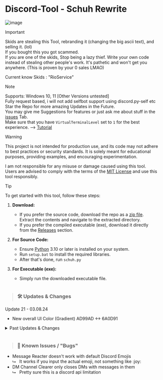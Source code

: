 # Discord-Tool - Schuh Rewrite
![image](https://schuh.wtf/resources/images/schuhrewrite.png)

> [!IMPORTANT]
> Skids are stealing this Tool, rebranding it (changing the big ascii text), and selling it. (lol)<br>
> If you bought this you got scammed.<br>
> If you are one of the skids, Stop being a lazy thief. Write your own code instead of stealing other people's work. It's pathetic and won't get you anywhere. (This is proven by your 0 sales LMAO)
>
> Current know Skids : "RioService"

> [!NOTE]
> Supports: Windows 10, 11 [Other Versions untested]<br>
> Fully request based, i will not add selfbot support using discord.py-self etc<br>
> Star the Repo for more amazing Updates in the Future.<br>
> You may give me Suggestions for features or just ask me about stuff in the [issues](https://github.com/Schuh1337/Discord-MultiTool/issues/new) Tab.<br>
> Make sure that you have `VirtualTerminalLevel` set to `1` for the best experience. --> [Tutorial](https://www.youtube.com/watch?v=HeJOyEw3RtM)<br>

> [!WARNING]
> 
> This project is not intended for production use, and its code may not adhere to best practices or security standards. It is solely meant for educational purposes, providing examples, and encouraging experimentation.<br>
>
> I am not responsible for any misuse or damage caused using this tool. Users are advised to comply with the terms of the [MIT License](https://github.com/Schuh1337/Discord-MultiTool/tree/main?tab=MIT) and use this tool responsibly.

> [!TIP]
> 
> To get started with this tool, follow these steps:
> 
> 1. **Download:**
>    - If you prefer the source code, download the repo as a [zip file](https://github.com/Schuh1337/Discord-MultiTool/archive/refs/heads/main.zip). Extract the contents and navigate to the extracted directory.
>    - If you prefer the compiled executable (exe), download it directly from the [Releases](https://github.com/Schuh1337/Discord-MultiTool/releases) section.
> 
> 2. **For Source Code:**
>    - Ensure [Python](https://www.python.org/downloads/) 3.10 or later is installed on your system.
>    - Run `setup.bat` to install the required libraries.
>    - After that's done, run `schuh.py`
> 
> 3. **For Executable (exe):**
>    - Simply run the downloaded executable file.
> 

#
> ### 🛠️ Updates & Changes

Update 21 - 03.08.24
* New overall UI Color (Gradient) AD99AD <-> 6A0D91

<details>
<summary>Past Updates & Changes</summary>
<br>

<details>
<summary>Update 20 🎉 - 02.08.24</summary>
<br>

* Added Type Hints and Updated Syntax

</details>

<details>
<summary>Update 19 - 30.07.24</summary>
<br>
  
* Added 'Use Super Reactions?" Choice to 'Message Reacter'
* Small Improvents
  
</details>

<details>
<summary>Update 18 - 27.07.24</summary>
<br>

* Added Choice to 'Message Reactor'<br>
  ⮡&nbsp;&nbsp; 'Everyone' -> Will React to Everyones Messages<br>
  ⮡&nbsp;&nbsp; 'Me Only' -> Will only React to Messages of the Token<br>
  
</details>

<details>
<summary>Update 17 - 23.07.24</summary>
<br>

* Added Option 0 (Doesn't really have a Name)<br>
  ⮡&nbsp;&nbsp; Checks if Current Version is Up-to-Date<br>

</details>

<details>
<summary>Hotifx 2 - 19.07.24</summary>
<br>

* "Fixed" 'Server Lookup' get Info by Invite

</details>

<details>
<summary>Hotfix - 19.07.24</summary>
<br>

* Better & More Reliable way of checking if Account is Locked

</details>

<details>
<summary>Update 16 - 18.07.24</summary>
<br>

* Added 'Blocked Users', 'Auth Types', 'NSFW Allowed', 'Locked' to 'Token Information'
* Added 'Locale' formatting for 'Token Information' (en-GB -> English, UK)
* Made 'Channel Link:' inputs accept channel links and channel id (and renamed 'Channel Link:' -> 'Channel:')
* More Code optimizations / Error handling
* Fixed "f-string unmatched" Errors for older Python versions
* "Better" Request Headers

</details>

<details>
<summary>Update 15 - 16.07.24</summary>
<br>
  
* Overall Code Optimizations<br>
  ⮡&nbsp;&nbsp; More Compact & Readable Code<br>
  ⮡&nbsp;&nbsp; Some more Error Handling for some Functions<br>
  ⮡&nbsp;&nbsp; Improved some Inputs<br>

</details>

<details>
<summary>Bugfix - 15.07.24</summary>
<br>
  
* Fixed Code Issue causing 'Token Information' to crash when Token has no Nitro

</details>

<details>
<summary>Hotfix - 15.07.24</summary>
<br>

* Small "Fix" for 'Message Reacter'
  
</details>

<details>
<summary>Update 14 - 14.07.24</summary>
<br>

* Removed 'Webhook Animator' - Useless & Bad
* Added 'Get Your Token'

</details>

<details>
<summary>Update 13 - 12.07.2024 </summary>
<br>

* Renamed 'Invite Information' to 'Server Lookup'<br>
  ⮡&nbsp;&nbsp; Added Choice between 'Server ID' and 'Server Invite' for Lookup Types<br>
* Added Total Spent to 'Token Payments'

</details>

<details>
<summary>Update 12 - 11.07.2024</summary>
<br>

* Added 'Group Chat Clearer'
* Added 'Invite Information'
* Menu & Code Layout Changes

</details>

<details>
<summary>Update 11 - 10.07.2024</summary>
<br>
  
* Added 'Nitro Expiry' to 'Token Information'
  
</details>

<details>
<summary>Hotfix - 05.07.24</summary>
<br>

* Fixes

</details>

<details>
<summary>Update 10 :tada: - 04.07.24</summary>
<br>

* Made 'Scrape Emojis' & 'Scrape Stickers' about 10x faster
* Other minor Internal Code & Layout Changes

</details>

<details>
<summary>Update 9 - 03.07.24</summary>
<br>

* Added Scroll Disabler for Menu (this was SO complex to perfectionate)
* Internal Code Changes
  
</details>

<details>
<summary>Update 8 - 02.07.24</summary>
<br>

* New Menu
* Improved 'Channel Spammer'
* Fixed Bug in 'Channel Monitoring'

</details>

<details>
<summary>Update 7 - 01.07.24</summary>
<br>

* Added additional information to 'Token Information' (Friend Requests, Standing, Available & Used Boosts)
* Improved 'Message Deleter' by adding more Error handling and better Logic

</details>

<details>
<summary>Hotfix - 30.06.24</summary>
<br>

* Fixed big issue in 'Message Deleter'

</details>

<details>
<summary>Update 6 - 30.06.24</summary>
<br>

* Added 'Message Deleter'
* Added count displays for 'Token Payments'
* Added additional information to 'Token Information' (Clan, Locale, Created)

</details>

<details>
<summary>Small Update - 30.06.24</summary>
<br>

* Removed 'Created By' in 'Webhook Information' due to discord changes
* Added Colors to 'Token Payments' Success & Failed Values

</details>

<details>
<summary>Update 5 - 29.06.24</summary>
<br>
  
* Added 'Token Payments'

</details>

<details>
<summary>Update 4 - 23.06.24</summary>
<br>
  
* Added 'Token Login'

</details>

<details>
<summary>Update 3 - 23.06.24</summary>
<br>

* Added Custom Emoji support to 'Animated Status'
* Added Choice between 'Plain Text' Statuses and 'Emoji & Text' Statuses to 'Animated Status'

</details>

<details>
<summary>Hotfix - 22.06.24</summary>
<br>

* Fixed Animated Stickers being downloaded as Static

</details>

<details>
<summary>Update 2 - 22.06.24</summary>
<br>

* Added 'Scrape Emojis'
* Added 'Scrape Stickers'

</details>

<details>
<summary>Hotfix - 22.12.23</summary>
<br>
  
* Added .strip() to the validate_input function to remove leading and trailing Spaces
* Other minor fixes & adjustments

</details>

<details>
<summary>Update 1 - 21.12.23</summary>
<br>

* Added 'Remove Hypesquad' to HypeSquad Changer
* Added 'IP Address Lookup'
* Improved Channel Monitoring
* Improved Inputs

</details>

</details>


#
> ### 🚨 Known Issues / "Bugs"

* Message Reacter doesn't work with default Discord Emojis<br>
  ⮡&nbsp;&nbsp; It works if you input the actual emoji, not something like :​joy​:<br>
* DM Channel Clearer only closes DMs with messages in them<br>
  ⮡ &nbsp;&nbsp;Pretty sure this is a discord api limitation<br>
